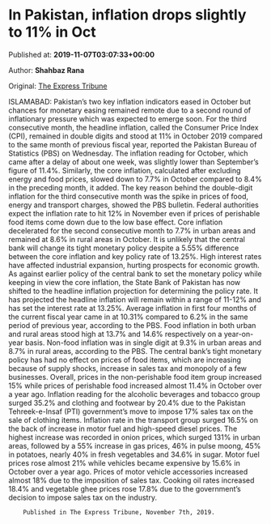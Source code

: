
# In Pakistan, inflation drops slightly to 11% in Oct

Published at: **2019-11-07T03:07:33+00:00**

Author: **Shahbaz Rana**

Original: [The Express Tribune](https://tribune.com.pk/story/2094998/2-pakistan-inflation-drops-slightly-11-oct/)

ISLAMABAD: Pakistan’s two key inflation indicators eased in October but chances for monetary easing remained remote due to a second round of inflationary pressure which was expected to emerge soon.
For the third consecutive month, the headline inflation, called the Consumer Price Index (CPI), remained in double digits and stood at 11% in October 2019 compared to the same month of previous fiscal year, reported the Pakistan Bureau of Statistics (PBS) on Wednesday.
The inflation reading for October, which came after a delay of about one week, was slightly lower than September’s figure of 11.4%. Similarly, the core inflation, calculated after excluding energy and food prices, slowed down to 7.7% in October compared to 8.4% in the preceding month, it added.
The key reason behind the double-digit inflation for the third consecutive month was the spike in prices of food, energy and transport charges, showed the PBS bulletin.
Federal authorities expect the inflation rate to hit 12% in November even if prices of perishable food items come down due to the low base effect. Core inflation decelerated for the second consecutive month to 7.7% in urban areas and remained at 8.6% in rural areas in October. It is unlikely that the central bank will change its tight monetary policy despite a 5.55% difference between the core inflation and key policy rate of 13.25%. High interest rates have affected industrial expansion, hurting prospects for economic growth.
As against earlier policy of the central bank to set the monetary policy while keeping in view the core inflation, the State Bank of Pakistan has now shifted to the headline inflation projection for determining the policy rate. It has projected the headline inflation will remain within a range of 11-12% and has set the interest rate at 13.25%.
Average inflation in first four months of the current fiscal year came in at 10.31% compared to 6.2% in the same period of previous year, according to the PBS. Food inflation in both urban and rural areas stood high at 13.7% and 14.6% respectively on a year-on-year basis. Non-food inflation was in single digit at 9.3% in urban areas and 8.7% in rural areas, according to the PBS.
The central bank’s tight monetary policy has had no effect on prices of food items, which are increasing because of supply shocks, increase in sales tax and monopoly of a few businesses. Overall, prices in the non-perishable food item group increased 15% while prices of perishable food increased almost 11.4% in October over a year ago. Inflation reading for the alcoholic beverages and tobacco group surged 35.2% and clothing and footwear by 20.4% due to the Pakistan Tehreek-e-Insaf (PTI) government’s move to impose 17% sales tax on the sale of clothing items.
Inflation rate in the transport group surged 16.5% on the back of increase in motor fuel and high-speed diesel prices. The highest increase was recorded in onion prices, which surged 131% in urban areas, followed by a 55% increase in gas prices, 46% in pulse moong, 45% in potatoes, nearly 40% in fresh vegetables and 34.6% in sugar.
Motor fuel prices rose almost 21% while vehicles became expensive by 15.6% in October over a year ago. Prices of motor vehicle accessories increased almost 18% due to the imposition of sales tax.
Cooking oil rates increased 18.4% and vegetable ghee prices rose 17.8% due to the government’s decision to impose sales tax on the industry.

        Published in The Express Tribune, November 7th, 2019.
      
